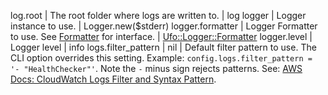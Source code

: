 log.root | The root folder where logs are written to. | log
logger | Logger instance to use. | Logger.new($stderr)
logger.formatter | Logger Formatter to use. See [Formatter](https://ruby-doc.org/stdlib-2.7.1/libdoc/logger/rdoc/Logger/Formatter.html) for interface. | [Ufo::Logger::Formatter](https://github.com/boltops-tools/ufo/blob/master/lib/ufo/logger/formatter.rb)
logger.level | Logger level | info
logs.filter_pattern | nil | Default filter pattern to use. The CLI option overrides this setting. Example: `config.logs.filter_pattern = '- "HealthChecker"'`. Note the `-` minus sign rejects patterns. See: [AWS Docs: CloudWatch Logs Filter and Syntax Pattern](https://docs.aws.amazon.com/AmazonCloudWatch/latest/logs/FilterAndPatternSyntax.html).